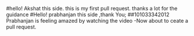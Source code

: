 #hello! Akshat this side. this is my first pull request. thanks a lot for the guidance
#Hello! prabhanjan this side ,thank You;
##101033342012
Prabhanjan is feeling amazed by watching the video
-Now about to ceate a pull request.
